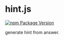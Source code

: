 # hint.js
[![npm Package Version](https://img.shields.io/npm/v/hint.js.svg?maxAge=2592000)](https://www.npmjs.com/package/@hint.js)

generate hint from answer.

